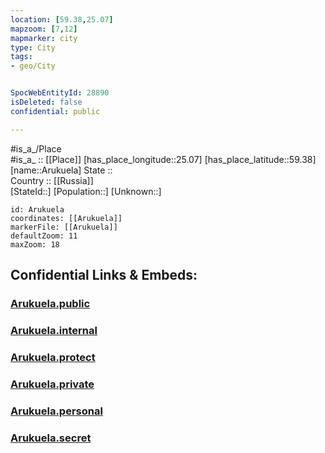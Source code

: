 ```yaml
---
location: [59.38,25.07] 
mapzoom: [7,12] 
mapmarker: city 
type: City
tags:
- geo/City


SpocWebEntityId: 28890
isDeleted: false
confidential: public

---
```

#is_a_/Place  
#is_a_ :: [[Place]] 
[has_place_longitude::25.07] 
[has_place_latitude::59.38] 
[name::Arukuela] 
State ::  
Country :: [[Russia]]  
[StateId::] 
[Population::] 
[Unknown::] 


```leaflet
id: Arukuela
coordinates: [[Arukuela]] 
markerFile: [[Arukuela]] 
defaultZoom: 11 
maxZoom: 18
```


## Confidential Links & Embeds: 

### [Arukuela.public](/_public/\Earth\Continent\Europe\Europe~North\Estonia\Counties~Estonia\Harju\CityArukuela.public.md) 

### [Arukuela.internal](/_internal/\Earth\Continent\Europe\Europe~North\Estonia\Counties~Estonia\Harju\CityArukuela.internal.md) 

### [Arukuela.protect](/_protect/\Earth\Continent\Europe\Europe~North\Estonia\Counties~Estonia\Harju\CityArukuela.protect.md) 

### [Arukuela.private](/_private/\Earth\Continent\Europe\Europe~North\Estonia\Counties~Estonia\Harju\CityArukuela.private.md) 

### [Arukuela.personal](/_personal/\Earth\Continent\Europe\Europe~North\Estonia\Counties~Estonia\Harju\CityArukuela.personal.md) 

### [Arukuela.secret](/_secret/\Earth\Continent\Europe\Europe~North\Estonia\Counties~Estonia\Harju\CityArukuela.secret.md)

